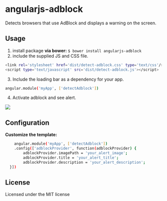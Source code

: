 # angularjs-adblock

Detects browsers that use AdBlock and displays a warning on the screen.
## Usage
1. install package
**via bower:**
`$ bower install angularjs-adblock`
2. include the supplied JS and CSS file.
```sh
<link rel='stylesheet' href='dist/detect-adblock.css' type='text/css'/>
<script type='text/javascript' src='dist/detect-adblock.js'></script>
```
3. Include the loading bar as a dependency for your app.
```sh
angular.module('myApp', ['detectAdblock'])
```
4. Activate adblock and see alert.

 ![](https://preview.ibb.co/kHEO9y/Screenshot.png)

## Configuration
**Customize the template:**
```sh
    angular.module('myApp', ['detectAdblock'])
    .config(['adblockProvider', function(adblockProvider) {
        adblockProvider.imagePath = 'your_alert_image';
        adblockProvider.title = 'your_alert_title';
        adblockProvider.description = 'your_alert_description';
  }])
```
## License
Licensed under the MIT license



